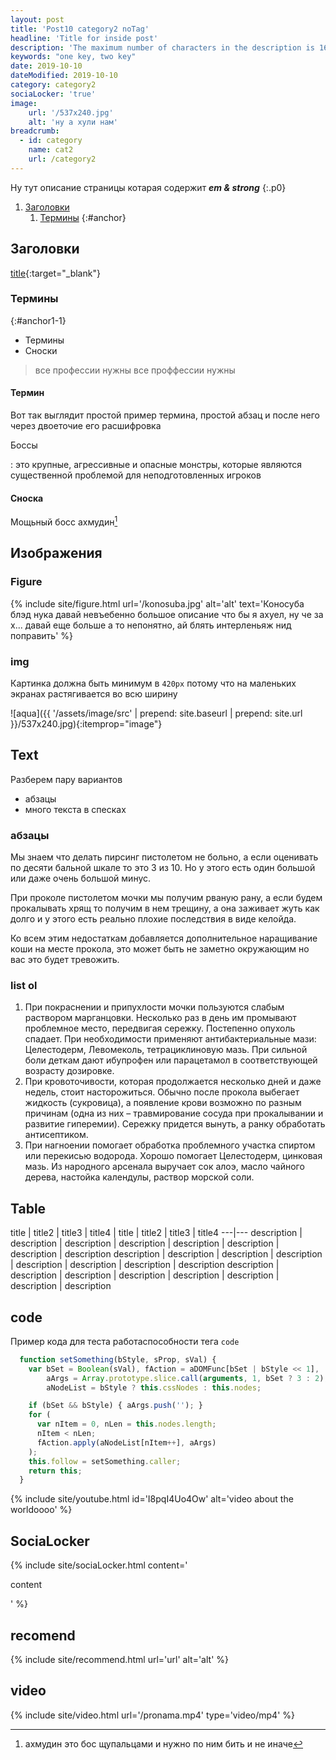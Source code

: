 ```yaml
---
layout: post
title: 'Post10 category2 noTag'
headline: 'Title for inside post'
description: 'The maximum number of characters in the description is 160. This description of the record will be slightly larger, which will allow you to see the flaws if they are. The text was created with the help of Google translator.'
keywords: "one key, two key"
date: 2019-10-10
dateModified: 2019-10-10
category: category2 
sociaLocker: 'true'
image: 
    url: '/537x240.jpg'
    alt: 'ну а хули нам'
breadcrumb:
  - id: category
    name: cat2
    url: /category2
---
```


Ну тут описание страницы котарая содержит ***em & strong***
{:.p0}


1. [Заголовки](#anchor1)
    1. [Термины](#anchor1-1)
{:#anchor}

Заголовки
---

[title](/url){:target="_blank"}

### Термины
{:#anchor1-1}

* Термины
* Сноски

> все профессии нужны все проффессии нужны

#### Термин

Вот так выглядит простой пример термина, простой абзац и после него через двоеточие его расшифровка

Боссы 

: это крупные, агрессивные и опасные монстры, которые являются существенной проблемой для неподготовленных игроков

#### Сноска

Мощьный босс ахмудин[^first]

[^first]: ахмудин это бос щупальцами и нужно по ним бить и не иначе

Изображения
---

### Figure

{% include site/figure.html
 url='/konosuba.jpg'
 alt='alt'
 text='Коносуба блэд нука давай невъебенно большое описание что бы я ахуел, ну че за х... давай еще больше а то непонятно, ай блять интерленьяж нид поправить' %}
 
### img

Картинка должна быть минимум в `420px` потому что на маленьких экранах растягивается во всю ширину

![aqua]({{ '/assets/image/src' | prepend: site.baseurl | prepend: site.url }}/537x240.jpg){:itemprop="image"}

Text
---

Разберем пару вариантов

- абзацы
- много текста в спесках

### абзацы

Мы знаем что делать пирсинг пистолетом не больно, а если оценивать по десяти бальной шкале то это 3 из 10. Но у этого есть один большой или даже очень большой минус.

При проколе пистолетом мочки мы получим рваную рану, а если будем прокалывать хрящ то получим в нем трещину, а она заживает жуть как долго и у этого есть реально плохие последствия в виде келойда.

Ко всем этим недостаткам добавляется дополнительное наращивание коши на месте прокола, это может быть не заметно окружающим но вас это будет тревожить.

### list ol

1. При покраснении и припухлости мочки пользуются слабым раствором марганцовки. Несколько раз в день им промывают проблемное место, передвигая сережку. Постепенно опухоль спадает. При необходимости применяют антибактериальные мази: Целестодерм, Левомеколь, тетрациклиновую мазь. При сильной боли деткам дают ибупрофен или парацетамол в соответствующей возрасту дозировке.
1. При кровоточивости, которая продолжается несколько дней и даже недель, стоит насторожиться. Обычно после прокола выбегает жидкость (сукровица), а появление крови возможно по разным причинам (одна из них – травмирование сосуда при прокалывании и развитие гиперемии). Сережку придется вынуть, а ранку обработать антисептиком.
1. При нагноении помогает обработка проблемного участка спиртом или перекисью водорода. Хорошо помогает Целестодерм, цинковая мазь. Из народного арсенала выручает сок алоэ, масло чайного дерева, настойка календулы, раствор морской соли.

Table 
---

title | title2 | title3 | title4 | title | title2 | title3 | title4 
---|---
description | description | description | description | description | description | description | description 
description | description | description | description | description | description | description | description
description | description | description | description | description | description | description | description

code
---

Пример кода для теста работаспособности тега `code` 

```javascript
  function setSomething(bStyle, sProp, sVal) {
    var bSet = Boolean(sVal), fAction = aDOMFunc[bSet | bStyle << 1],
        aArgs = Array.prototype.slice.call(arguments, 1, bSet ? 3 : 2),
        aNodeList = bStyle ? this.cssNodes : this.nodes;

    if (bSet && bStyle) { aArgs.push(''); }
    for (
      var nItem = 0, nLen = this.nodes.length;
      nItem < nLen;
      fAction.apply(aNodeList[nItem++], aArgs)
    );
    this.follow = setSomething.caller;
    return this;
  }
```

{% include site/youtube.html 
id='I8pqI4Uo4Ow'
alt='video about the worldoooo'
%}

SociaLocker
---

{% include site/sociaLocker.html
content='<p>content</p>'
%}

recomend
---

{% include site/recommend.html 
url='url'
alt='alt'
%}

video
---

{% include site/video.html 
url='/pronama.mp4'
type='video/mp4'
%}

